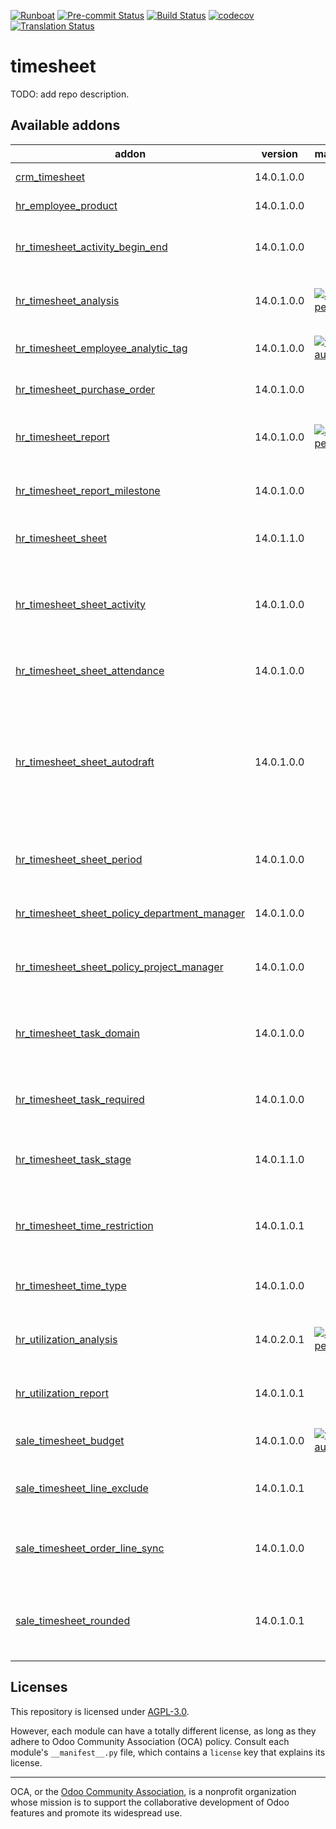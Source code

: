 
[![Runboat](https://img.shields.io/badge/runboat-Try%20me-875A7B.png)](https://runboat.odoo-community.org/builds?repo=OCA/timesheet&target_branch=14.0)
[![Pre-commit Status](https://github.com/OCA/timesheet/actions/workflows/pre-commit.yml/badge.svg?branch=14.0)](https://github.com/OCA/timesheet/actions/workflows/pre-commit.yml?query=branch%3A14.0)
[![Build Status](https://github.com/OCA/timesheet/actions/workflows/test.yml/badge.svg?branch=14.0)](https://github.com/OCA/timesheet/actions/workflows/test.yml?query=branch%3A14.0)
[![codecov](https://codecov.io/gh/OCA/timesheet/branch/14.0/graph/badge.svg)](https://codecov.io/gh/OCA/timesheet)
[![Translation Status](https://translation.odoo-community.org/widgets/timesheet-14-0/-/svg-badge.svg)](https://translation.odoo-community.org/engage/timesheet-14-0/?utm_source=widget)

<!-- /!\ do not modify above this line -->

# timesheet

TODO: add repo description.

<!-- /!\ do not modify below this line -->

<!-- prettier-ignore-start -->

[//]: # (addons)

Available addons
----------------
addon | version | maintainers | summary
--- | --- | --- | ---
[crm_timesheet](crm_timesheet/) | 14.0.1.0.0 |  | CRM Timesheet
[hr_employee_product](hr_employee_product/) | 14.0.1.0.0 |  | Product is an employee
[hr_timesheet_activity_begin_end](hr_timesheet_activity_begin_end/) | 14.0.1.0.0 |  | Timesheet Activities - Begin/End Hours
[hr_timesheet_analysis](hr_timesheet_analysis/) | 14.0.1.0.0 | [![alexey-pelykh](https://github.com/alexey-pelykh.png?size=30px)](https://github.com/alexey-pelykh) | Analyze tracked time in Graph views
[hr_timesheet_employee_analytic_tag](hr_timesheet_employee_analytic_tag/) | 14.0.1.0.0 | [![victoralmau](https://github.com/victoralmau.png?size=30px)](https://github.com/victoralmau) | Hr Timesheet Employee Analytic Tag
[hr_timesheet_purchase_order](hr_timesheet_purchase_order/) | 14.0.1.0.0 |  | HR Timesheet Purchase Order
[hr_timesheet_report](hr_timesheet_report/) | 14.0.1.0.0 | [![alexey-pelykh](https://github.com/alexey-pelykh.png?size=30px)](https://github.com/alexey-pelykh) | Generate Timesheet Report from Task Logs
[hr_timesheet_report_milestone](hr_timesheet_report_milestone/) | 14.0.1.0.0 |  | Extend Timesheet by adding Milestone
[hr_timesheet_sheet](hr_timesheet_sheet/) | 14.0.1.1.0 |  | Timesheet Sheets, Activities
[hr_timesheet_sheet_activity](hr_timesheet_sheet_activity/) | 14.0.1.0.0 |  | Automatic activities related to submission and review of timesheet sheets
[hr_timesheet_sheet_attendance](hr_timesheet_sheet_attendance/) | 14.0.1.0.0 |  | HR Timesheet Sheet Attendance
[hr_timesheet_sheet_autodraft](hr_timesheet_sheet_autodraft/) | 14.0.1.0.0 |  | Automatically draft a Timesheet Sheet for every time entry that does not have a relevant Timesheet Sheet existing.
[hr_timesheet_sheet_period](hr_timesheet_sheet_period/) | 14.0.1.0.0 |  | HR Timesheet Sheet based on Payroll Period
[hr_timesheet_sheet_policy_department_manager](hr_timesheet_sheet_policy_department_manager/) | 14.0.1.0.0 |  | Allows setting Department Manager as Reviewer
[hr_timesheet_sheet_policy_project_manager](hr_timesheet_sheet_policy_project_manager/) | 14.0.1.0.0 |  | Allows setting Project Manager as Reviewer
[hr_timesheet_task_domain](hr_timesheet_task_domain/) | 14.0.1.0.0 |  | Limit task selection to tasks on currently-selected project
[hr_timesheet_task_required](hr_timesheet_task_required/) | 14.0.1.0.0 |  | Set task on timesheet as a mandatory field
[hr_timesheet_task_stage](hr_timesheet_task_stage/) | 14.0.1.1.0 |  | Open/Close task from corresponding Task Log entry
[hr_timesheet_time_restriction](hr_timesheet_time_restriction/) | 14.0.1.0.1 |  | Restrictions on the creation of time sheets for past dates
[hr_timesheet_time_type](hr_timesheet_time_type/) | 14.0.1.0.0 |  | Ability to add time type in timesheet lines.
[hr_utilization_analysis](hr_utilization_analysis/) | 14.0.2.0.1 | [![alexey-pelykh](https://github.com/alexey-pelykh.png?size=30px)](https://github.com/alexey-pelykh) | View Utilization Analysis from Task Logs.
[hr_utilization_report](hr_utilization_report/) | 14.0.1.0.1 |  | Generate Utilization Report from Task Logs
[sale_timesheet_budget](sale_timesheet_budget/) | 14.0.1.0.0 | [![victoralmau](https://github.com/victoralmau.png?size=30px)](https://github.com/victoralmau) | Sale timesheet budget
[sale_timesheet_line_exclude](sale_timesheet_line_exclude/) | 14.0.1.0.1 |  | Exclude Timesheet Line from Sale Order
[sale_timesheet_order_line_sync](sale_timesheet_order_line_sync/) | 14.0.1.0.0 |  | Propagate task order line in not invoiced timesheet lines
[sale_timesheet_rounded](sale_timesheet_rounded/) | 14.0.1.0.1 |  | Round timesheet entries amount based on project settings.

[//]: # (end addons)

<!-- prettier-ignore-end -->

## Licenses

This repository is licensed under [AGPL-3.0](LICENSE).

However, each module can have a totally different license, as long as they adhere to Odoo Community Association (OCA)
policy. Consult each module's `__manifest__.py` file, which contains a `license` key
that explains its license.

----
OCA, or the [Odoo Community Association](http://odoo-community.org/), is a nonprofit
organization whose mission is to support the collaborative development of Odoo features
and promote its widespread use.

